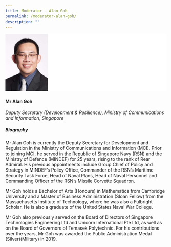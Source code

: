 ```yaml
---
title: ​​Moderator – Alan Goh
permalink: /moderator-alan-goh/
description: ""
---
```

![](/images/Speakers/Alan%20Goh.jpg)

#### **Mr Alan Goh**

*Deputy Secretary (Development & Resilience), Ministry of Communications and Information, Singapore*  

##### **Biography**
Mr Alan Goh is currently the Deputy Secretary for Development and Regulation in the Ministry of Communications and Information (MCI). Prior to joining MCI, he served in the Republic of Singapore Navy (RSN) and the Ministry of Defence (MINDEF) for 25 years, rising to the rank of Rear Admiral. His previous appointments include Group Chief of Policy and Strategy in MINDEF’s Policy Office, Commander of the RSN’s Maritime Security Task Force, Head of Naval Plans, Head of Naval Personnel and Commanding Officer of the RSN’s Missile Corvette Squadron.

Mr Goh holds a Bachelor of Arts (Honours) in Mathematics from Cambridge University and a Master of Business Administration (Sloan Fellow) from the Massachusetts Institute of Technology, where he was also a Fulbright Scholar. He is also a graduate of the United States Naval War College.

Mr Goh also previously served on the Board of Directors of Singapore Technologies Engineering Ltd and Unicorn International Pte Ltd, as well as on the Board of Governors of Temasek Polytechnic. For his contributions over the years, Mr Goh was awarded the Public Administration Medal (Silver)(Military) in 2019.

